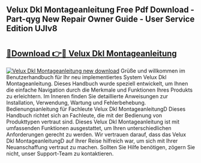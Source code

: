 ## Velux Dkl Montageanleitung Free Pdf Download - Part-qyg New Repair Owner Guide - User Service Edition UJIv8

# <h2><a href="http://df7dw46.blite.top/?on=Velux+Dkl+Montageanleitung">🔗Download 👉🔴 Velux Dkl Montageanleitung</a></h2>

[![Velux Dkl Montageanleitung new download](https://i.imgur.com/lujVjoI.png)](http://df7dw46.blite.top/?on=Velux+Dkl+Montageanleitung)
Grüße und willkommen im Benutzerhandbuch für Ihr neu implementiertes System Velux Dkl Montageanleitung. Dieses Handbuch wurde speziell entwickelt, um Ihnen die einfache Navigation durch die Merkmale und Funktionen Ihres Produkts zu erleichtern. Im Inneren finden Sie detaillierte Anweisungen zur Installation, Verwendung, Wartung und Fehlerbehebung. Bedienungsanleitung für Fachleute Velux Dkl MontageanleitungD Dieses Handbuch richtet sich an Fachleute, die mit der Bedienung von Produkttypen vertraut sind. Dieses Velux Dkl Montageanleitung ist mit umfassenden Funktionen ausgestattet, um Ihren unterschiedlichen Anforderungen gerecht zu werden. Wir vertrauen darauf, dass das Velux Dkl MontageanleitungD auf Ihrer Reise hilfreich war, um sich mit Ihrer Neuanschaffung vertraut zu machen. Sollten Sie Hilfe benötigen, zögern Sie nicht, unser Support-Team zu kontaktieren.
